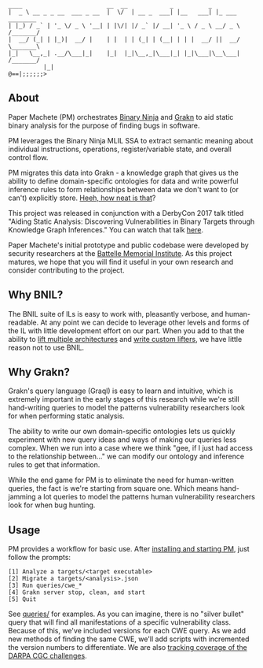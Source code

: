 ```
____                        __  __            _          _           
|  _ \ __ _ _ __  ___ _ __  |  \/  | __ _  ___| |__   ___| |_ ___     ________
| |_) / _` | '_ \/ _ \ '__| | |\/| |/ _` |/ __| '_ \ / _ \ __/ _ \   /_______/
|  __/ (_| | |_)|  __/ |    | |  | | (_| | (__| | | |  __/ ||  __/   \_______\
|_|   \__,_| .__/\___|_|    |_|  |_|\__,_|\___|_| |_|\___|\__\___|   /_______/
          |_|                                                      @==|;;;;;;>
```

## About
Paper Machete (PM) orchestrates [Binary Ninja](https://binary.ninja) and [Grakn](https://grakn.ai) to aid static binary analysis for the purpose of finding bugs in software.

PM leverages the Binary Ninja MLIL SSA to extract semantic meaning about individual instructions, operations, register/variable state, and overall control flow.

PM migrates this data into Grakn - a knowledge graph that gives us the ability to define domain-specific ontologies for data and write powerful inference rules to form relationships between data we don't want to (or can't) explicitly store. [Heeh, how neat is that](https://www.youtube.com/watch?v=Hm3JodBR-vs)?

This project was released in conjunction with a DerbyCon 2017 talk titled "Aiding Static Analysis: Discovering Vulnerabilities in Binary Targets through Knowledge Graph Inferences." You can watch that talk [here](http://www.irongeek.com/i.php?page=videos/derbycon7/t116-aiding-static-analysis-discovering-vulnerabilities-in-binary-targets-through-knowledge-graph-inferences-john-toterhi).

Paper Machete's initial prototype and public codebase were developed by security researchers at the [Battelle Memorial Institute](https://www.battelle.org/government-offerings/national-security/cyber/mission-focused-tools). As this project matures, we hope that you will find it useful in your own research and consider contributing to the project.

## Why BNIL?
The BNIL suite of ILs is easy to work with, pleasantly verbose, and human-readable. At any point we can decide to leverage other levels and forms of the IL with little development effort on our part. When you add to that the ability to [lift multiple architectures](https://binary.ninja/faq/) and [write custom lifters](https://github.com/joshwatson/binaryninja-msp430), we have little reason not to use BNIL.

## Why Grakn?
Grakn's query language (Graql) is easy to learn and intuitive, which is extremely important in the early stages of this research while we're still hand-writing queries to model the patterns vulnerability researchers look for when performing static analysis.

The ability to write our own domain-specific ontologies lets us quickly experiment with new query ideas and ways of making our queries less complex. When we run into a case where we think "gee, if I just had access to the relationship between..." we can modify our ontology and inference rules to get that information.

While the end game for PM is to eliminate the need for human-written queries, the fact is we're starting from square one. Which means hand-jamming a lot queries to model the patterns human vulnerability researchers look for when bug hunting.

## Usage
PM provides a workflow for basic use. After [installing and starting PM](https://github.com/cetfor/PaperMachete/wiki/Setup), just follow the prompts:
```
[1] Analyze a targets/<target executable>
[2] Migrate a targets/<analysis>.json
[3] Run queries/cwe_*
[4] Grakn server stop, clean, and start
[5] Quit
```

See [queries/](https://github.com/cetfor/PaperMachete/tree/master/queries) for examples. As you can imagine, there is no "silver bullet" query that will find all manifestations of a specific vulnerability class. Because of this, we've included versions for each CWE query. As we add new methods of finding the same CWE, we'll add scripts with incremented the version numbers to differentiate. We are also [tracking coverage of the DARPA CGC challenges](https://github.com/cetfor/PaperMachete/wiki/CGC-Coverage).